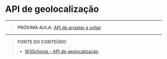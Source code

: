 # API de geolocalização





















***

> **PRÓXIMA AULA:** [API de arrastar e soltar](../13.2-arrastar-soltar)

***


> **FONTE DO CONTEÚDO**:
>
> - [W3Schools - API de geolocalização](https://www.w3schools.com/html/html5_geolocation.asp)